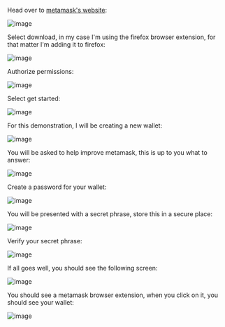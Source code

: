 Head over to [metamask's website](https://metamask.io/download/):

![image](https://user-images.githubusercontent.com/567298/151680987-8725802e-d21a-4399-a9ce-ed0d68a4440e.png)

Select download, in my case I'm using the firefox browser extension, for that matter I'm adding it to firefox:

![image](https://user-images.githubusercontent.com/567298/151681014-d1cdd322-01a2-4dec-9237-4ea6f27f6f5f.png)

Authorize permissions:

![image](https://user-images.githubusercontent.com/567298/151681040-c753f34a-459e-4c22-8d9f-aea3d07242b9.png)

Select get started:

![image](https://user-images.githubusercontent.com/567298/151681047-94ec29b1-472f-4008-be24-5a4480ac85de.png)

For this demonstration, I will be creating a new wallet:

![image](https://user-images.githubusercontent.com/567298/151681052-de4d0339-f9b5-48a8-8f9d-2b31397e3f07.png)

You will be asked to help improve metamask, this is up to you what to answer:

![image](https://user-images.githubusercontent.com/567298/151681071-36611181-a4e3-4202-a36c-ee4422b63808.png)

Create a password for your wallet:

![image](https://user-images.githubusercontent.com/567298/151681082-30493340-f868-4c7d-9f3f-cc712c56429a.png)

You will be presented with a secret phrase, store this in a secure place:

![image](https://user-images.githubusercontent.com/567298/151681099-e173bb18-da85-4a3f-af05-b5058e4d7019.png)

Verify your secret phrase:

![image](https://user-images.githubusercontent.com/567298/151681107-be2027eb-034c-4099-93f2-0221f9bbbc2c.png)

If all goes well, you should see the following screen:

![image](https://user-images.githubusercontent.com/567298/151681113-53211fde-4e94-489c-a11b-197797220bd9.png)

You should see a metamask browser extension, when you click on it, you should see your wallet:

![image](https://user-images.githubusercontent.com/567298/151681124-fc76473d-2d75-4bf5-993f-e3ab69b3eb06.png)


